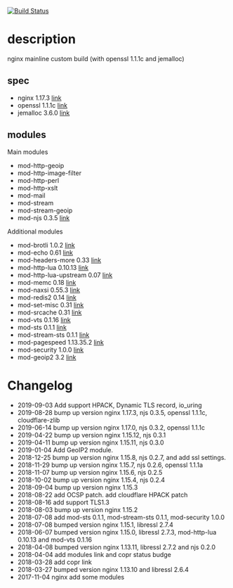 [![Build Status](https://copr.fedorainfracloud.org/coprs/ryoh/nginx-mainline/package/nginx-mainline/status_image/last_build.png)](https://copr.fedorainfracloud.org/coprs/ryoh/nginx-mainline)

# description

nginx mainline custom build (with openssl 1.1.1c and jemalloc)

## spec

- nginx 1.17.3 [link](https://nginx.org/en/)
- openssl 1.1.1c [link](https://www.openssl.org/)
- jemalloc 3.6.0 [link](https://github.com/jemalloc/jemalloc)

## modules

Main modules

- mod-http-geoip
- mod-http-image-filter
- mod-http-perl
- mod-http-xslt
- mod-mail
- mod-stream
- mod-stream-geoip
- mod-njs 0.3.5 [link](https://hg.nginx.org/njs)

Additional modules

- mod-brotli 1.0.2 [link](https://github.com/eustas/ngx_brotli)
- mod-echo 0.61 [link](https://github.com/openresty/echo-nginx-module)
- mod-headers-more 0.33 [link](https://github.com/openresty/headers-more-nginx-module)
- mod-http-lua 0.10.13 [link](https://github.com/openresty/lua-nginx-module)
- mod-http-lua-upstream 0.07 [link](https://github.com/openresty/lua-upstream-nginx-module)
- mod-memc 0.18 [link](https://github.com/openresty/memc-nginx-module)
- mod-naxsi 0.55.3 [link](https://github.com/nbs-system/naxsi)
- mod-redis2 0.14 [link](https://github.com/openresty/redis2-nginx-module)
- mod-set-misc 0.31 [link](https://github.com/openresty/set-misc-nginx-module)
- mod-srcache 0.31 [link](https://github.com/openresty/srcache-nginx-module)
- mod-vts 0.1.16 [link](https://github.com/vozlt/nginx-module-vts)
- mod-sts 0.1.1 [link](https://github.com/vozlt/nginx-module-sts)
- mod-stream-sts 0.1.1 [link](https://github.com/vozlt/nginx-module-stream-sts)
- mod-pagespeed 1.13.35.2 [link](https://developers.google.com/speed/pagespeed/module/)
- mod-security 1.0.0 [link](https://github.com/SpiderLabs/ModSecurity-nginx)
- mod-geoip2 3.2 [link](https://github.com/leev/ngx_http_geoip2_module)


# Changelog
- 2019-09-03 Add support HPACK, Dynamic TLS record, io_uring
- 2019-08-28 bump up version nginx 1.17.3, njs 0.3.5, openssl 1.1.1c, cloudflare-zlib
- 2019-06-14 bump up version nginx 1.17.0, njs 0.3.2, openssl 1.1.1c
- 2019-04-22 bump up version nginx 1.15.12, njs 0.3.1
- 2019-04-11 bump up version nginx 1.15.11, njs 0.3.0
- 2019-01-04 Add GeoIP2 module.
- 2018-12-25 bump up version nginx 1.15.8, njs 0.2.7, and add ssl settings.
- 2018-11-29 bump up version nginx 1.15.7, njs 0.2.6, openssl 1.1.1a
- 2018-11-07 bump up version nginx 1.15.6, njs 0.2.5
- 2018-10-02 bump up version nginx 1.15.4, njs 0.2.4
- 2018-09-04 bump up version nginx 1.15.3
- 2018-08-22 add OCSP patch. add cloudflare HPACK patch
- 2018-08-16 add support TLS1.3
- 2018-08-03 bump up version nginx 1.15.2
- 2018-07-08 add mod-sts 0.1.1, mod-stream-sts 0.1.1, mod-security 1.0.0
- 2018-07-08 bumped version nginx 1.15.1, libressl 2.7.4
- 2018-06-07 bumped version nginx 1.15.0, libressl 2.7.3, mod-http-lua 0.10.13 and mod-vts 0.1.16
- 2018-04-08 bumped version nginx 1.13.11, libressl 2.7.2 and njs 0.2.0
- 2018-04-04 add modules link and copr status budge
- 2018-03-28 add copr link
- 2018-03-27 bumped version nginx 1.13.10 and libressl 2.6.4
- 2017-11-04 nginx add some modules
